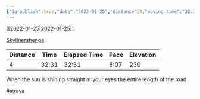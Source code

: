 ```yaml
---
{"dg-publish":true,"date":"2022-01-25","distance":4,"moving_time":"32:31","elapsed_time":"32:51","pace":"8:07","total_elevation_gain":239,"url":"https://www.strava.com/activities/6582302318","permalink":"/01-personal/strava/2022-01-25-skylinershenge/","dgPassFrontmatter":true}
---
```



[[2022-01-25\|2022-01-25]]

[Skylinershenge](https://www.strava.com/activities/6582302318)

| Distance | Time  | Elapsed Time | Pace | Elevation |
| -------- | ----- | ------------ | ---- | --------- |
| 4        | 32:31 | 32:51        | 8:07 | 239       |


When the sun is shining straight at your eyes the entire length of the road

#strava
